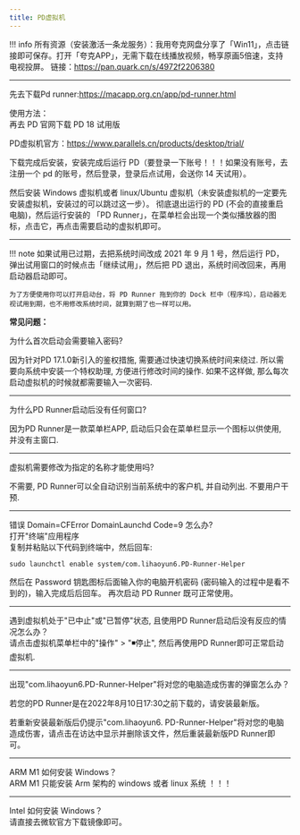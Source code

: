 ```yaml
---
title: PD虚拟机
---
```

!!! info
    所有资源（安装激活一条龙服务）：我用夸克网盘分享了「Win11」，点击链接即可保存。打开「夸克APP」，无需下载在线播放视频，畅享原画5倍速，支持电视投屏。
    链接：<https://pan.quark.cn/s/4972f2206380>

***
先去下载Pd runner:<https://macapp.org.cn/app/pd-runner.html>  

使用方法：  
再去 PD 官网下载 PD 18 试用版  

PD虚拟机官方：<https://www.parallels.cn/products/desktop/trial/>

下载完成后安装，安装完成后运行 PD（要登录一下账号！！！如果没有账号，去注册一个 pd 的账号，然后登录，登录后点试用，会送你 14 天试用）。  

然后安装 Windows 虚拟机或者 linux/Ubuntu 虚拟机（未安装虚拟机的一定要先安装虚拟机，安装过的可以跳过这一步）。
彻底退出运行的 PD (不会的直接重启电脑)，然后运行安装的 「PD Runner」，在菜单栏会出现一个类似播放器的图标，点击它，再点击需要启动的虚拟机即可。
***
!!! note
    如果试用已过期，去把系统时间改成 2021 年 9 月 1 号，然后运行 PD，弹出试用窗口的时候点击「继续试用」，然后把 PD 退出，系统时间改回来，再用启动器启动即可。  

    为了方便使用你可以打开启动台，将 PD Runner 拖到你的 Dock 栏中（程序坞），启动器无视试用到期，也不用修改系统时间，就算到期了也一样可以用。


**常见问题：**

为什么首次启动会需要输入密码?  

因为针对PD 17.1.0新引入的鉴权措施, 需要通过快速切换系统时间来绕过. 所以需要向系统中安装一个特权助理, 方便进行修改时间的操作. 如果不这样做, 那么每次启动虚拟机的时候就都需要输入一次密码.  

***
为什么PD Runner启动后没有任何窗口?  

因为PD Runner是一款菜单栏APP, 启动后只会在菜单栏显示一个图标以供使用, 并没有主窗口.  

***
虚拟机需要修改为指定的名称才能使用吗?  

不需要, PD Runner可以全自动识别当前系统中的客户机, 并自动列出. 不要用户干预.  

***
错误 Domain=CFError DomainLaunchd Code=9 怎么办?  
打开"终端"应用程序  
复制并粘贴以下代码到终端中，然后回车:  
```
sudo launchctl enable system/com.lihaoyun6.PD-Runner-Helper
```
然后在 Password 钥匙图标后面输入你的电脑开机密码 (密码输入的过程中是看不到的)，输入完成后后回车。
再次启动 PD Runner 既可正常使用。

***

遇到虚拟机处于"已中止"或"已暂停"状态, 且使用PD Runner启动后没有反应的情况怎么办？  
请点击虚拟机菜单栏中的"操作" > "◾停止", 然后再使用PD Runner即可正常启动虚拟机.

***
出现"com.lihaoyun6.PD-Runner-Helper"将对您的电脑造成伤害的弹窗怎么办？  

若您的PD Runner是在2022年8月10日17:30之前下载的，请安装最新版。

若重新安装最新版后仍提示"com.lihaoyun6.    PD-Runner-Helper"将对您的电脑造成伤害，请点击在访达中显示并删除该文件，然后重装最新版PD Runner即可。
  
***

ARM M1 如何安装 Windows？  
ARM M1 只能安装 Arm 架构的 windows 或者 linux 系统 ！！！

***
Intel 如何安装 Windows？  
请直接去微软官方下载镜像即可。